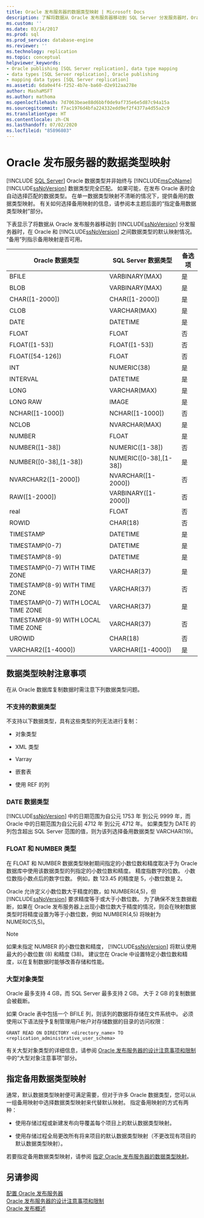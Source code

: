 ```yaml
---
title: Oracle 发布服务器的数据类型映射 | Microsoft Docs
description: 了解将数据从 Oracle 发布服务器移动到 SQL Server 分发服务器时，Oracle 和 SQL Server 之间数据类型的默认映射。
ms.custom: ''
ms.date: 03/14/2017
ms.prod: sql
ms.prod_service: database-engine
ms.reviewer: ''
ms.technology: replication
ms.topic: conceptual
helpviewer_keywords:
- Oracle publishing [SQL Server replication], data type mapping
- data types [SQL Server replication], Oracle publishing
- mapping data types [SQL Server replication]
ms.assetid: 6da0e4f4-f252-4b7e-ba60-d2e912aa278e
author: MashaMSFT
ms.author: mathoma
ms.openlocfilehash: 7d7063beae88d6bbf0de9af735e6e5d87c94a15a
ms.sourcegitcommit: f7ac1976d4bfa224332edd9ef2f4377a4d55a2c9
ms.translationtype: HT
ms.contentlocale: zh-CN
ms.lasthandoff: 07/02/2020
ms.locfileid: "85896803"
---
```

# <a name="data-type-mapping-for-oracle-publishers"></a>Oracle 发布服务器的数据类型映射
[!INCLUDE [SQL Server](../../../includes/applies-to-version/sqlserver.md)]
  Oracle 数据类型并非始终与 [!INCLUDE[msCoName](../../../includes/msconame-md.md)] [!INCLUDE[ssNoVersion](../../../includes/ssnoversion-md.md)] 数据类型完全匹配。 如果可能，在发布 Oracle 表时会自动选择匹配的数据类型。 在单一数据类型映射不清晰的情况下，提供备用的数据类型映射。 有关如何选择备用映射的信息，请参阅本主题后面的“指定备用数据类型映射”部分。  
  
 下表显示了将数据从 Oracle 发布服务器移动到 [!INCLUDE[ssNoVersion](../../../includes/ssnoversion-md.md)] 分发服务器时，在 Oracle 和 [!INCLUDE[ssNoVersion](../../../includes/ssnoversion-md.md)] 之间数据类型的默认映射情况。 “备用”列指示备用映射是否可用。  
  
|Oracle 数据类型|SQL Server 数据类型|备选项|  
|----------------------|--------------------------|------------------|  
|BFILE|VARBINARY(MAX)|是|  
|BLOB|VARBINARY(MAX)|是|  
|CHAR([1-2000])|CHAR([1-2000])|是|  
|CLOB|VARCHAR(MAX)|是|  
|DATE|DATETIME|是|  
|FLOAT|FLOAT|否|  
|FLOAT([1-53])|FLOAT([1-53])|否|  
|FLOAT([54-126])|FLOAT|否|  
|INT|NUMERIC(38)|是|  
|INTERVAL|DATETIME|是|  
|LONG|VARCHAR(MAX)|是|  
|LONG RAW|IMAGE|是|  
|NCHAR([1-1000])|NCHAR([1-1000])|否|  
|NCLOB|NVARCHAR(MAX)|是|  
|NUMBER|FLOAT|是|  
|NUMBER([1-38])|NUMERIC([1-38])|否|  
|NUMBER([0-38],[1-38])|NUMERIC([0-38],[1-38])|是|  
|NVARCHAR2([1-2000])|NVARCHAR([1-2000])|否|  
|RAW([1-2000])|VARBINARY([1-2000])|否|  
|real|FLOAT|否|  
|ROWID|CHAR(18)|否|  
|TIMESTAMP|DATETIME|是|  
|TIMESTAMP(0-7)|DATETIME|是|  
|TIMESTAMP(8-9)|DATETIME|是|  
|TIMESTAMP(0-7) WITH TIME ZONE|VARCHAR(37)|是|  
|TIMESTAMP(8-9) WITH TIME ZONE|VARCHAR(37)|否|  
|TIMESTAMP(0-7) WITH LOCAL TIME ZONE|VARCHAR(37)|是|  
|TIMESTAMP(8-9) WITH LOCAL TIME ZONE|VARCHAR(37)|否|  
|UROWID|CHAR(18)|否|  
|VARCHAR2([1-4000])|VARCHAR([1-4000])|是|  
  
## <a name="considerations-for-data-type-mapping"></a>数据类型映射注意事项  
 在从 Oracle 数据库复制数据时需注意下列数据类型问题。  
  
### <a name="unsupported-data-types"></a>不支持的数据类型  
 不支持以下数据类型，具有这些类型的列无法进行复制：  
  
-   对象类型  
  
-   XML 类型  
  
-   Varray  
  
-   嵌套表  
  
-   使用 REF 的列  
  
### <a name="the-date-data-type"></a>DATE 数据类型  
 [!INCLUDE[ssNoVersion](../../../includes/ssnoversion-md.md)] 中的日期范围为自公元 1753 年 到公元 9999 年，而 Oracle 中的日期范围为自公元前 4712 年 到公元 4712 年。 如果类型为 DATE 的列包含超出 SQL Server 范围的值，则为该列选择备用数据类型 VARCHAR(19)。  
  
### <a name="float-and-number-types"></a>FLOAT 和 NUMBER 类型  
 在 FLOAT 和 NUMBER 数据类型映射期间指定的小数位数和精度取决于为 Oracle 数据库中使用该数据类型的列指定的小数位数和精度。 精度指数字的位数。 小数位数指小数点后的数字位数。 例如，数 123.45 的精度是 5，小数位数是 2。  
  
 Oracle 允许定义小数位数大于精度的数，如 NUMBER(4,5)，但 [!INCLUDE[ssNoVersion](../../../includes/ssnoversion-md.md)] 要求精度等于或大于小数位数。 为了确保不发生数据截断，如果在 Oracle 发布服务器上出现小数位数大于精度的情况，则会在映射数据类型时将精度设置为等于小数位数，例如 NUMBER(4,5) 将映射为 NUMERIC(5,5)。  
  
> [!NOTE]  
>  如果未指定 NUMBER 的小数位数和精度， [!INCLUDE[ssNoVersion](../../../includes/ssnoversion-md.md)] 将默认使用最大的小数位数 (8) 和精度 (38)。 建议您在 Oracle 中设置特定小数位数和精度，以在复制数据时能够改善存储和性能。  
  
### <a name="large-object-types"></a>大型对象类型  
 Oracle 最多支持 4 GB，而 SQL Server 最多支持 2 GB。 大于 2 GB 的复制数据会被截断。  
  
 如果 Oracle 表中包括一个 BFILE 列，则该列的数据将存储在文件系统中。 必须使用以下语法授予复制管理用户帐户对存储数据的目录的访问权限：  
  
 `GRANT READ ON DIRECTORY <directory_name> TO <replication_administrative_user_schema>`  
  
 有关大型对象类型的详细信息，请参阅 [Oracle 发布服务器的设计注意事项和限制](../../../relational-databases/replication/non-sql/design-considerations-and-limitations-for-oracle-publishers.md)中的“大型对象注意事项”部分。  
  
## <a name="specifying-alternative-data-type-mappings"></a>指定备用数据类型映射  
 通常，默认数据类型映射便可满足需要，但对于许多 Oracle 数据类型，您可以从一组备用映射中选择数据类型映射来代替默认映射。 指定备用映射的方式有两种：  
  
-   使用存储过程或新建发布向导覆盖每个项目上的默认数据类型映射。  
  
-   使用存储过程全局更改所有将来项目的默认数据类型映射（不更改现有项目的默认数据类型映射）。  
  
 若要指定备用数据类型映射，请参阅 [指定 Oracle 发布服务器的数据类型映射](../../../relational-databases/replication/publish/specify-data-type-mappings-for-an-oracle-publisher.md)。  
  
## <a name="see-also"></a>另请参阅  
 [配置 Oracle 发布服务器](../../../relational-databases/replication/non-sql/configure-an-oracle-publisher.md)   
 [Oracle 发布服务器的设计注意事项和限制](../../../relational-databases/replication/non-sql/design-considerations-and-limitations-for-oracle-publishers.md)   
 [Oracle 发布概述](../../../relational-databases/replication/non-sql/oracle-publishing-overview.md)  
  
  
